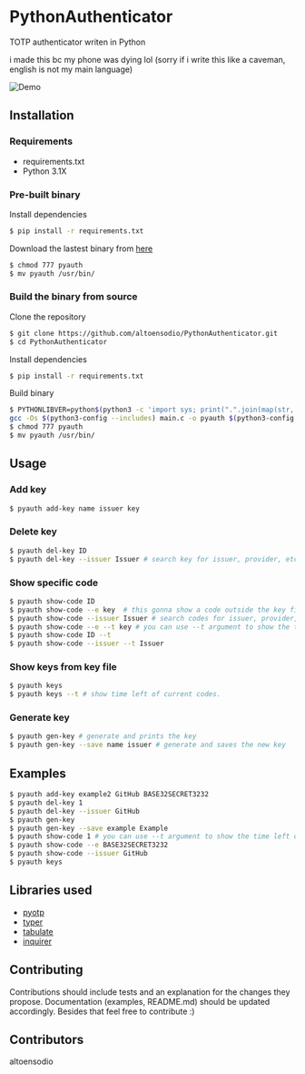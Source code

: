 # PythonAuthenticator
TOTP authenticator writen in Python

i made this bc my phone was dying lol (sorry if i write this like a caveman, english is not my main language)

![Demo](https://i.imgur.com/RQ7zDrU.png)

## Installation

### Requirements
- requirements.txt
- Python 3.1X

### Pre-built binary
Install dependencies

```bash
$ pip install -r requirements.txt
```

Download the lastest binary from [here](https://github.com/altoensodio/PythonAuthenticator/releases/)

```bash
$ chmod 777 pyauth
$ mv pyauth /usr/bin/
```

### Build the binary from source
Clone the repository
```bash
$ git clone https://github.com/altoensodio/PythonAuthenticator.git
$ cd PythonAuthenticator
```
Install dependencies
```bash
$ pip install -r requirements.txt
```

Build binary

```bash
$ PYTHONLIBVER=python$(python3 -c 'import sys; print(".".join(map(str, sys.version_info[:2])))')$(python3-config --abiflags)
gcc -Os $(python3-config --includes) main.c -o pyauth $(python3-config --ldflags) -l$PYTHONLIBVER
$ chmod 777 pyauth
$ mv pyauth /usr/bin/
```

## Usage
### Add key
```bash
$ pyauth add-key name issuer key
```
### Delete key
```bash
$ pyauth del-key ID
$ pyauth del-key --issuer Issuer # search key for issuer, provider, etc.
```
### Show specific code
```bash
$ pyauth show-code ID
$ pyauth show-code --e key  # this gonna show a code outside the key file.
$ pyauth show-code --issuer Issuer # search codes for issuer, provider, etc.
$ pyauth show-code --e --t key # you can use --t argument to show the time left of the current code.
$ pyauth show-code ID --t
$ pyauth show-code --issuer --t Issuer
```
### Show keys from key file
```bash
$ pyauth keys
$ pyauth keys --t # show time left of current codes.
```
### Generate key
```bash
$ pyauth gen-key # generate and prints the key
$ pyauth gen-key --save name issuer # generate and saves the new key
```
## Examples
```bash
$ pyauth add-key example2 GitHub BASE32SECRET3232
$ pyauth del-key 1
$ pyauth del-key --issuer GitHub
$ pyauth gen-key
$ pyauth gen-key --save example Example
$ pyauth show-code 1 # you can use --t argument to show the time left of current code in the commands ahead
$ pyauth show-code --e BASE32SECRET3232
$ pyauth show-code --issuer GitHub
$ pyauth keys
```

## Libraries used
- [pyotp](https://github.com/pyauth/pyotp)
- [typer](https://github.com/tiangolo/typer)
- [tabulate](https://github.com/astanin/python-tabulate)
- [inquirer](https://github.com/magmax/python-inquirer)

## Contributing
Contributions should include tests and an explanation for the changes they propose. Documentation (examples, README.md) should be updated accordingly. Besides that feel free to contribute :)

## Contributors
altoensodio
